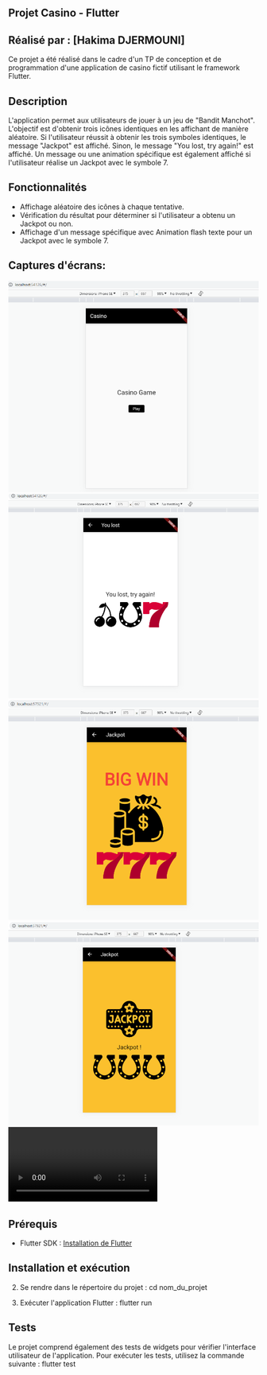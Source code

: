 ## Projet Casino - Flutter

## Réalisé par : [Hakima DJERMOUNI]

Ce projet a été réalisé dans le cadre d'un TP de conception et de programmation d'une application de casino fictif utilisant le framework Flutter.

## Description

L'application permet aux utilisateurs de jouer à un jeu de "Bandit Manchot". L'objectif est d'obtenir trois icônes identiques en les affichant de manière aléatoire. Si l'utilisateur réussit à obtenir les trois symboles identiques, le message "Jackpot" est affiché. Sinon, le message "You lost, try again!" est affiché. Un message ou une animation spécifique est également affiché si l'utilisateur réalise un Jackpot avec le symbole 7.

## Fonctionnalités

- Affichage aléatoire des icônes à chaque tentative.
- Vérification du résultat pour déterminer si l'utilisateur a obtenu un Jackpot ou non.
- Affichage d'un message spécifique avec Animation flash texte pour un Jackpot avec le symbole 7.

## Captures d'écrans:
![Alt text](image.png)
![Alt text](image-1.png)
![Alt text](image-2.png)
![Alt text](image-3.png)
<video src="Casino%20-%20Google%20Chrome%202023-06-30%2021-43-59.mp4" controls title="Title"></video>
## Prérequis

- Flutter SDK : [Installation de Flutter](https://flutter.dev/docs/get-started/install)

## Installation et exécution

2. Se rendre dans le répertoire du projet :
cd nom_du_projet

3. Exécuter l'application Flutter :
flutter run

## Tests

Le projet comprend également des tests de widgets pour vérifier l'interface utilisateur de l'application. Pour exécuter les tests, utilisez la commande suivante :
flutter test

